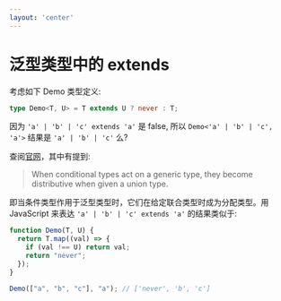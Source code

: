 ```yaml
---
layout: 'center'
---
```


# 泛型类型中的 extends

考虑如下 Demo 类型定义:

```ts
type Demo<T, U> = T extends U ? never : T;
```

因为 `'a' | 'b' | 'c' extends 'a'` 是 false, 所以 `Demo<'a' | 'b' | 'c', 'a'>` 结果是 `'a' | 'b' | 'c'` 么?

查阅[官网](https://www.typescriptlang.org/docs/handbook/2/conditional-types.html)，其中有提到:

> When conditional types act on a generic type, they become distributive when given a union type.

即当条件类型作用于泛型类型时，它们在给定联合类型时成为分配类型。用 JavaScript 来表达 `'a' | 'b' | 'c' extends 'a'` 的结果类似于:

```js
function Demo(T, U) {
  return T.map((val) => {
    if (val !== U) return val;
    return "never";
  });
}

Demo(["a", "b", "c"], "a"); // ['never', 'b', 'c']
```